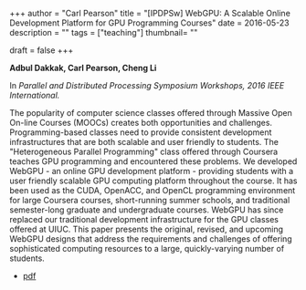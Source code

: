 +++
author = "Carl Pearson"
title = "[IPDPSw] WebGPU: A Scalable Online Development Platform for GPU Programming Courses"
date = 2016-05-23
description = ""
tags = ["teaching"]
thumbnail= ""

draft = false
+++

**Adbul Dakkak, Carl Pearson, Cheng Li**

In *Parallel and Distributed Processing Symposium Workshops, 2016 IEEE International.*

The popularity of computer science classes offered through Massive Open On-line Courses (MOOCs) creates both opportunities and challenges. Programming-based classes need to provide consistent development infrastructures that are both scalable and user friendly to students. The \"Heterogeneous Parallel Programming\" class offered through Coursera teaches GPU programming and encountered these problems. We developed WebGPU - an online GPU development platform - providing students with a user friendly scalable GPU computing platform throughout the course. It has been used as the CUDA, OpenACC, and OpenCL programming environment for large Coursera courses, short-running summer schools, and traditional semester-long graduate and undergraduate courses. WebGPU has since replaced our traditional development infrastructure for the GPU classes offered at UIUC. This paper presents the original, revised, and upcoming WebGPU designs that address the requirements and challenges of offering sophisticated computing resources to a large, quickly-varying number of students.

* [pdf](/pdf/2016dakkak.pdf)